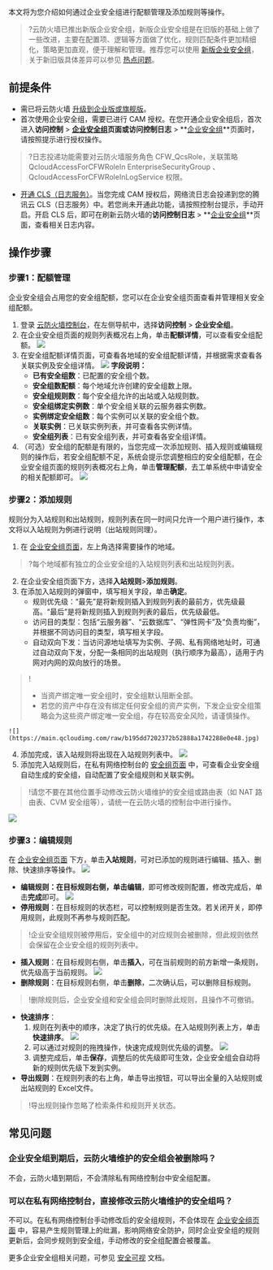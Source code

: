 
本文将为您介绍如何通过企业安全组进行配额管理及添加规则等操作。
>?云防火墙已推出新版企业安全组，新版企业安全组是在旧版的基础上做了一些改进，主要在配置项、逻辑等方面做了优化，规则匹配条件更加精细化，策略更加直观，便于理解和管理。推荐您可以使用 [新版企业安全组](https://console.cloud.tencent.com/cfw/ac/secgroupnew)，关于新旧版具体差异可以参见 [热点问题](https://cloud.tencent.com/document/product/1132/65856)。
>
## 前提条件
- 需已将云防火墙 [升级到企业版或旗舰版](https://buy.cloud.tencent.com/cfw)。
- 首次使用企业安全组，需要已进行 CAM 授权。在您开通企业安全组后，首次进入**访问控制** > **[企业安全组](https://console.cloud.tencent.com/cfw/ac/secgroup)**页面或**访问控制日志** > **[企业安全组](https://console.cloud.tencent.com/cfw/log/secgroup)**页面时，请按照提示进行授权操作。
>?日志投递功能需要对云防火墙服务角色 CFW_QcsRole，关联策略 QcloudAccessForCFWRoleIn EnterpriseSecurityGroup 、QcloudAccessForCFWRoleInLogService 权限。
- [开通 CLS（日志服务）](https://console.cloud.tencent.com/cls)。当您完成 CAM 授权后，网络流日志会投递到您的腾讯云 CLS（日志服务）中。若您尚未开通此功能，请按照控制台提示，手动开启。开启 CLS 后，即可在刷新云防火墙的**访问控制日志** > **[企业安全组](https://console.cloud.tencent.com/cfw/log/secgroup)**页面，查看相关日志内容。

## 操作步骤
### 步骤1：配额管理
企业安全组会占用您的安全组配额，您可以在企业安全组页面查看并管理相关安全组配额。
1. 登录 [云防火墙控制台](https://console.cloud.tencent.com/cfw/ac/secgroup)，在左侧导航中，选择**访问控制** > **企业安全组**。
2. 在企业安全组页面的规则列表概况右上角，单击**配额详情**，可以查看安全组配额。
![](https://main.qcloudimg.com/raw/7f1a428aa9b3d249372ba4dc9e3b9ff3.png)
3. 在安全组配额详情页面，可查看各地域的安全组配额详情，并根据需求查看各关联实例及安全组详情。
![](https://main.qcloudimg.com/raw/9b70896b203c8d9689cf9db0e067b546.png)
**字段说明：**
	- **已有安全组数**：已配置的安全组个数。
	- **安全组数配额**：每个地域允许创建的安全组数上限。
	- **安全组规则数**：每个安全组允许的出站或入站规则数。
	- **安全组绑定实例数**：单个安全组关联的云服务器实例数。
	- **实例绑定安全组数**：每个实例可以关联的安全组个数。
	- **关联实例**：已关联实例列表，并可查看各实例详情。
	- **安全组列表**：已有安全组列表，并可查看各安全组详情。
4. （可选）安全组的配额是有限的，当您完成一次添加规则、插入规则或编辑规则的操作后，若安全组配额不足，系统会提示您调整相应的安全组配额，在企业安全组页面的规则列表概况右上角，单击**管理配额**，去工单系统中申请安全的相关配额即可。
![](https://main.qcloudimg.com/raw/d135cd1f978f6b978e195ae8e49272da.png)

### 步骤2：添加规则
规则分为入站规则和出站规则，规则列表在同一时间只允许一个用户进行操作，本文将以入站规则为例进行说明（出站规则同理）。
1. 在 [企业安全组页面](https://console.cloud.tencent.com/cfw/ac/secgroup)，左上角选择需要操作的地域。
>?每个地域都有独立的企业安全组的入站规则列表和出站规则列表。
2. 在企业安全组页面下方，选择**入站规则**>**添加规则**。
3. 在添加入站规则的弹窗中，填写相关字段，单击**确定**。
	- 规则优先级：“最先”是将新规则插入到规则列表的最前方，优先级最高。“最后”是将新规则插入到规则列表的最后，优先级最低。
	- 访问目的类型：包括“云服务器”、“云数据库”、“弹性网卡”及“负责均衡”，并根据不同访问目的类型，填写相关字段。
	- 自动双向下发：当访问源地址填写为实例、子网、私有网络地址时，可通过自动双向下发，分配一条相同的出站规则（执行顺序为最高），适用于内网对内网的双向放行的场景。
>!
>- 当资产绑定唯一安全组时，安全组默认阻断全部。
>- 若您的资产中存在没有绑定任何安全组的资产实例，下发企业安全组策略会为这些资产绑定唯一安全组，存在较高安全风险，请谨慎操作。
>
	![](https://main.qcloudimg.com/raw/b195dd7202372b52888a1742288e0e48.jpg)
4. 添加完成，该入站规则将出现在入站规则列表中。
![](https://main.qcloudimg.com/raw/9927f51da523ec32755ef0ba5faf5da6.jpg)
5. 添加完入站规则后，在私有网络控制台的 [安全组页面](https://console.cloud.tencent.com/vpc/securitygroup?rid=1&rid=1) 中，可查看企业安全组自动生成的安全组，自动配置了安全组规则和关联实例。
>!请您不要在其他位置手动修改云防火墙维护的安全组或路由表（如 NAT 路由表、CVM 安全组等），请统一在云防火墙的控制台中进行操作。
>
![](https://main.qcloudimg.com/raw/873d5806c9f25205cd229e30ea7fe64a.jpg)

### 步骤3：编辑规则
在 [企业安全组页面](https://console.cloud.tencent.com/cfw/ac/secgroup) 下方，单击**入站规则**，可对已添加的规则进行编辑、插入、删除、快速排序等操作。
![](https://main.qcloudimg.com/raw/7e4ca81db51c2f30bba78cfb3d17bc2d.jpg)
- **编辑规则：**在目标规则右侧，单击**编辑**，即可修改规则配置，修改完成后，单击**完成**即可。
![](https://main.qcloudimg.com/raw/5d3bb92dc71c36c054310782c55d4c17.jpg)
-  **停用规则**：在目标规则的状态栏，可以控制规则是否生效。若关闭开关，即停用规则，此规则不再参与规则匹配。
>!企业安全组规则被停用后，安全组中的对应规则会被删除，但此规则依然会保留在企业安全组的规则列表中。
- **插入规则**：在目标规则右侧，单击**插入**，可在当前规则的前方新增一条规则，优先级高于当前规则。
![](https://qcloudimg.tencent-cloud.cn/raw/a764357a0aeb4c485759e3b54bba438f.png)
- **删除规则**：在目标规则右侧，单击**删除**，二次确认后，可以删除目标规则。
>!删除规则后，企业安全组和安全组会同时删除此规则，且操作不可撤销。
- **快速排序**：
	1. 规则在列表中的顺序，决定了执行的优先级。在入站规则列表上方，单击**快速排序**。
	![](https://main.qcloudimg.com/raw/b2eb0f051fd76ab51ecd8e0fca152185.png)
	2. 可以通过对规则的拖拽操作，快速完成规则优先级的调整。
![](https://main.qcloudimg.com/raw/396d60b0ec484aacf53e15d49321e65f.png)
	3. 调整完成后，单击**保存**，调整后的优先级即可生效，企业安全组会自动将新的规则优先级下发到实例。
- **导出规则**：在规则列表的右上角，单击导出按钮，可以导出全量的入站规则或出站规则的 Excel文件。
>!导出规则操作忽略了检索条件和规则开关状态。


## 常见问题
### 企业安全组到期后，云防火墙维护的安全组会被删除吗？
不会，云防火墙到期后，不会清除私有网络控制台中安全组配置。

### 可以在私有网络控制台，直接修改云防火墙维护的安全组吗？
不可以。在私有网络控制台手动修改后的安全组规则，不会体现在 [企业安全组页面](https://console.cloud.tencent.com/cfw/ac/secgroup)  中，容易产生规则管理上的纰漏，影响网络安全防护，同时企业安全组的规则更新后，会同步规则到安全组，手动修改的安全组配置会被覆盖。

更多企业安全组相关问题，可参见 [安全可视](https://cloud.tencent.com/document/product/1132/56781) 文档。
